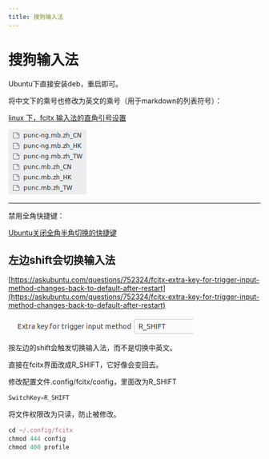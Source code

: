 ```yaml
---
title: 搜狗输入法
---
```


# 搜狗输入法

Ubuntu下直接安装deb，重启即可。

将中文下的乘号也修改为英文的乘号（用于markdown的列表符号）：

[linux 下，fcitx 输入法的直角引号设置](https://www.xianmin.org/post/linux-fcitx-punc/)

![搜狗输入法/Untitled.png](assets/2022-05-02_11-20-23.png)

---

禁用全角快捷键：

[Ubuntu关闭全角半角切换的快捷键](https://www.jianshu.com/p/6b833abc8114)

## 左边shift会切换输入法

[https://askubuntu.com/questions/752324/fcitx-extra-key-for-trigger-input-method-changes-back-to-default-after-restart](https://askubuntu.com/questions/752324/fcitx-extra-key-for-trigger-input-method-changes-back-to-default-after-restart)

![搜狗输入法/Untitled 1.png](assets/7bb08c840c7886f20008f7dfccdcadd5.png)

按左边的shift会触发切换输入法，而不是切换中英文。

直接在fcitx界面改成R_SHIFT，它好像会变回去。

修改配置文件.config/fcitx/config，里面改为R_SHIFT

```jsx
SwitchKey=R_SHIFT
```

将文件权限改为只读，防止被修改。

```jsx
cd ~/.config/fcitx
chmod 444 config
chmod 400 profile
```